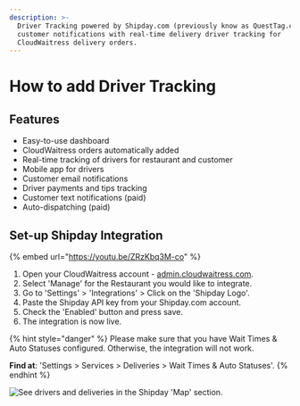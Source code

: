 ```yaml
---
description: >-
  Driver Tracking powered by Shipday.com (previously know as QuestTag.com) sends
  customer notifications with real-time delivery driver tracking for
  CloudWaitress delivery orders.
---
```


# How to add Driver Tracking

## Features

* Easy-to-use dashboard
* CloudWaitress orders automatically added
* Real-time tracking of drivers for restaurant and customer
* Mobile app for drivers
* Customer email notifications
* Driver payments and tips tracking
* Customer text notifications (paid)
* Auto-dispatching (paid)

## Set-up Shipday Integration

{% embed url="https://youtu.be/ZRzKbq3M-co" %}

1. Open your CloudWaitress account - [admin.cloudwaitress.com](https://admin.cloudwaitress.com/).
2. Select 'Manage' for the Restaurant you would like to integrate.
3. Go to 'Settings' > 'Integrations' > Click on the 'Shipday Logo'.
4. Paste the Shipday API key from your Shipday.com account.
5. Check the 'Enabled' button and press save.
6. The integration is now live.

{% hint style="danger" %}
Please make sure that you have Wait Times & Auto Statuses configured.  Otherwise, the integration will not work.

**Find at**: 'Settings > Services > Deliveries > Wait Times & Auto Statuses'.
{% endhint %}

![See drivers and deliveries in the Shipday 'Map' section.](../.gitbook/assets/screen-shot-2020-08-29-at-8.20.24-pm.png)

##

